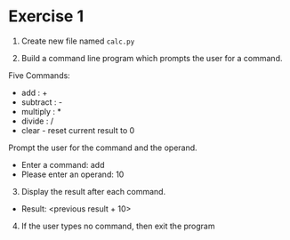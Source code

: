 # Exercise 1

1. Create new file named `calc.py`

2. Build a command line program which prompts the user for a command.

Five Commands:

- add : +
- subtract : -
- multiply : *
- divide : /
- clear - reset current result to 0

Prompt the user for the command and the operand.

- Enter a command: add
- Please enter an operand: 10

3. Display the result after each command.

- Result: <previous result + 10>

4. If the user types no command, then exit the program